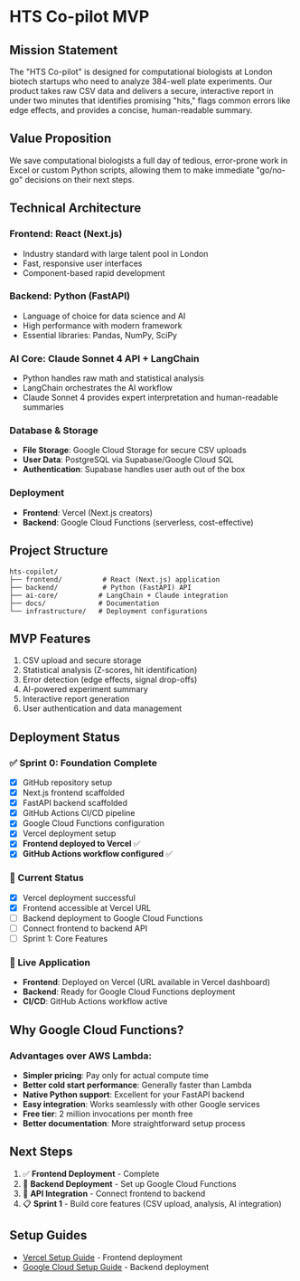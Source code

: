 # HTS Co-pilot MVP

## Mission Statement
The "HTS Co-pilot" is designed for computational biologists at London biotech startups who need to analyze 384-well plate experiments. Our product takes raw CSV data and delivers a secure, interactive report in under two minutes that identifies promising "hits," flags common errors like edge effects, and provides a concise, human-readable summary.

## Value Proposition
We save computational biologists a full day of tedious, error-prone work in Excel or custom Python scripts, allowing them to make immediate "go/no-go" decisions on their next steps.

## Technical Architecture

### Frontend: React (Next.js)
- Industry standard with large talent pool in London
- Fast, responsive user interfaces
- Component-based rapid development

### Backend: Python (FastAPI)
- Language of choice for data science and AI
- High performance with modern framework
- Essential libraries: Pandas, NumPy, SciPy

### AI Core: Claude Sonnet 4 API + LangChain
- Python handles raw math and statistical analysis
- LangChain orchestrates the AI workflow
- Claude Sonnet 4 provides expert interpretation and human-readable summaries

### Database & Storage
- **File Storage**: Google Cloud Storage for secure CSV uploads
- **User Data**: PostgreSQL via Supabase/Google Cloud SQL
- **Authentication**: Supabase handles user auth out of the box

### Deployment
- **Frontend**: Vercel (Next.js creators)
- **Backend**: Google Cloud Functions (serverless, cost-effective)

## Project Structure
```
hts-copilot/
├── frontend/          # React (Next.js) application
├── backend/           # Python (FastAPI) API
├── ai-core/          # LangChain + Claude integration
├── docs/             # Documentation
└── infrastructure/   # Deployment configurations
```

## MVP Features
1. CSV upload and secure storage
2. Statistical analysis (Z-scores, hit identification)
3. Error detection (edge effects, signal drop-offs)
4. AI-powered experiment summary
5. Interactive report generation
6. User authentication and data management

## Deployment Status

### ✅ Sprint 0: Foundation Complete
- [x] GitHub repository setup
- [x] Next.js frontend scaffolded
- [x] FastAPI backend scaffolded
- [x] GitHub Actions CI/CD pipeline
- [x] Google Cloud Functions configuration
- [x] Vercel deployment setup
- [x] **Frontend deployed to Vercel** ✅
- [x] **GitHub Actions workflow configured** ✅

### 🔄 Current Status
- [x] Vercel deployment successful
- [x] Frontend accessible at Vercel URL
- [ ] Backend deployment to Google Cloud Functions
- [ ] Connect frontend to backend API
- [ ] Sprint 1: Core Features

### 🚀 Live Application
- **Frontend**: Deployed on Vercel (URL available in Vercel dashboard)
- **Backend**: Ready for Google Cloud Functions deployment
- **CI/CD**: GitHub Actions workflow active

## Why Google Cloud Functions?

### Advantages over AWS Lambda:
- **Simpler pricing**: Pay only for actual compute time
- **Better cold start performance**: Generally faster than Lambda
- **Native Python support**: Excellent for your FastAPI backend
- **Easy integration**: Works seamlessly with other Google services
- **Free tier**: 2 million invocations per month free
- **Better documentation**: More straightforward setup process

## Next Steps
1. ✅ **Frontend Deployment** - Complete
2. 🔄 **Backend Deployment** - Set up Google Cloud Functions
3. 🔄 **API Integration** - Connect frontend to backend
4. 📋 **Sprint 1** - Build core features (CSV upload, analysis, AI integration)

## Setup Guides
- [Vercel Setup Guide](VERCEL_SETUP_GUIDE.md) - Frontend deployment
- [Google Cloud Setup Guide](GOOGLE_CLOUD_SETUP.md) - Backend deployment 